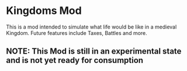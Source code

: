 # Kingdoms Mod

This is a mod intended to simulate what life would be like in a medieval Kingdom. 
Future features include Taxes, Battles and more.

## NOTE: This Mod is still in an experimental state and is not yet ready for consumption
